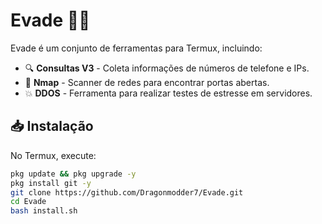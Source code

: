 # Evade 🕵️‍♂️  

Evade é um conjunto de ferramentas para Termux, incluindo:  
- 🔍 **Consultas V3** - Coleta informações de números de telefone e IPs.  
- 📡 **Nmap** - Scanner de redes para encontrar portas abertas.  
- 💥 **DDOS** - Ferramenta para realizar testes de estresse em servidores.  

## 📥 Instalação  
No Termux, execute:  
```bash
pkg update && pkg upgrade -y
pkg install git -y
git clone https://github.com/Dragonmodder7/Evade.git
cd Evade
bash install.sh
